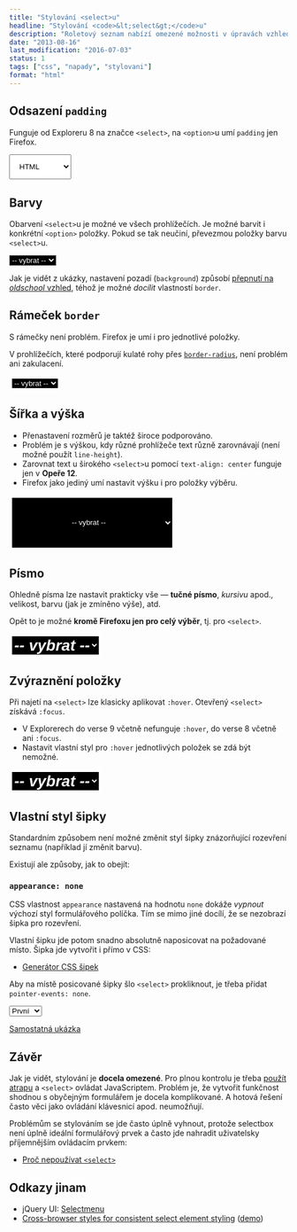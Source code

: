 ```yaml
---
title: "Stylování <select>u"
headline: "Stylování <code>&lt;select&gt;</code>u"
description: "Roletový seznam nabízí omezené možnosti v úpravách vzhledu. Které to jsou a jak je rozšířit?"
date: "2013-08-16"
last_modification: "2016-07-03"
status: 1
tags: ["css", "napady", "stylovani"]
format: "html"
---
```


<h2 id=padding>Odsazení <code>padding</code></h2>
<p>Funguje od Exploreru 8 na značce <code>&lt;select&gt;</code>, na <code>&lt;option&gt;</code>u umí <code>padding</code> jen Firefox. </p>
<div class="live">
<style>
  .padding {padding: 1em}
</style>
    <select class=padding>
      <option>HTML
      <option>CSS
      <option>JavaScript
    </select>
</div>





<h2 id="barvy">Barvy</h2>
<p>Obarvení <code>&lt;select&gt;</code>u je možné ve všech prohlížečích. Je možné barvit i konkrétní <code>&lt;option&gt;</code> položky. Pokud se tak neučiní, převezmou položky barvu <code>&lt;select&gt;</code>u.</p>

<div class="live">
  <select style="background: #000; color: #fff">
    <option value="">-- vybrat --</option>
    <option style="background: #E44D27">HTML
      <option style="background: #0D6AB7">CSS
      <option style="background: #FEDA3F; color: #000">JavaScript
    </select>
</div>

<p>Jak je vidět z ukázky, nastavení pozadí (<code>background</code>) způsobí <a href="/vzhled-formularu#select">přepnutí na <i>oldschool</i> vzhled</a>, téhož je možné <i>docílit</i> vlastností <code>border</code>.</p>

<h2 id="border">Rámeček <code>border</code></h2>
<p>S rámečky není problém. Firefox je umí i pro jednotlivé položky.</p>

<p>V prohlížečích, které podporují kulaté rohy přes <a href="/border-radius"><code>border-radius</code></a>, není problém ani zakulacení.</p>

<div class="live">
  <select style="background: #000; color: #fff; border: 5px solid #fff; border-radius: 5px">
    <option value="">-- vybrat --</option>
    <option style="background: #E44D27">HTML
      <option style="background: #0D6AB7">CSS
      <option style="background: #FEDA3F; color: #000">JavaScript
    </select>
</div>

<h2 id="width-height">Šířka a výška</h2>
<ul><li>Přenastavení rozměrů je taktéž široce podporováno.
<li>Problém je s výškou, kdy různé prohlížeče text různě zarovnávají (není možné použít <code>line-height</code>). 
<li>Zarovnat text u širokého <code>&lt;select&gt;</code>u pomocí <code>text-align: center</code> funguje jen v <b>Opeře 12</b>.
<li>Firefox jako jediný umí nastavit výšku i pro položky výběru.
  </ul>

<div class="live">
  <select style="background: #000; color: #fff; border: 5px solid #fff; border-radius: 5px; width: 300px; height: 100px; text-align: center">
    <option value="">-- vybrat --</option>
    <option style="background: #E44D27">HTML
      <option style="background: #0D6AB7">CSS
      <option style="background: #FEDA3F; color: #000">JavaScript
    </select>
</div>

<h2 id="font">Písmo</h2>
<p>Ohledně písma lze nastavit prakticky vše — <b>tučné písmo</b>, <i>kursivu</i> apod., velikost, barvu (jak je zmíněno výše), atd.</p>
<p>Opět to je možné <b>kromě Firefoxu jen pro celý výběr</b>, tj. pro <code>&lt;select&gt;</code>.</p>

<div class="live">
  <select style="background: #000; color: #fff; border: 5px solid #fff; border-radius: 5px; font-weight: bold; text-transform: lowercase; font-size: 200%; font-style: italic">
    <option value="">-- vybrat --</option>
    <option style="background: #E44D27">HTML
      <option style="background: #0D6AB7;">CSS
      <option style="background: #FEDA3F; color: #000">JavaScript
    </select>
</div>

<h2 id="hover">Zvýraznění položky</h2>
<p>Při najetí na <code>&lt;select&gt;</code> lze klasicky aplikovat <code>:hover</code>. Otevřený <code>&lt;select&gt;</code> získává <code>:focus</code>.</p>

<ul>
  <li>V Explorerech do verse 9 včetně nefunguje <code>:hover</code>, do verse 8 včetně ani <code>:focus</code>.</li>
  <li>Nastavit vlastní styl pro <code>:hover</code> jednotlivých položek se zdá být nemožné.</li>
</ul>

<div class="live">
  <style>
    .hover {background: #000; color: #fff; border: 5px solid #fff; border-radius: 5px; font-weight: bold; text-transform: lowercase; font-size: 200%; font-style: italic}
    .hover:hover {background: red!important; width: 300px}
    .hover:focus {border-color: red}
  </style>
  <select class="hover" style="">
    <option value="">-- vybrat --</option>
    <option style="background: #E44D27">HTML
      <option style="background: #0D6AB7;">CSS
      <option style="background: #FEDA3F; color: #000">JavaScript
    </select>
</div>


<h2 id="sipka">Vlastní styl šipky</h2>

<p>Standardním způsobem není možné změnit styl šipky znázorňující rozevření seznamu (například jí změnit barvu).</p>

<p>Existují ale způsoby, jak to obejít:</p>


<h3 id="appearance"><code>appearance: none</code></h3>

<p>CSS vlastnost <code>appearance</code> nastavená na hodnotu <code>none</code> dokáže <i>vypnout</i> výchozí styl formulářového políčka. Tím se mimo jiné docílí, že se nezobrazí šipka pro rozevření.</p>

<p>Vlastní šipku jde potom snadno absolutně naposicovat na požadované místo. Šipka jde vytvořit i přímo v CSS:</p>

<div class="internal-content">
  <ul>
    <li><a href="/css-sipky">Generátor CSS šipek</a></li>
  </ul>
</div>


<p>Aby na místě posicované šipky šlo <code>&lt;select></code> prokliknout, je třeba přidat <code>pointer-events: none</code>.</p>


<div class="live">
  <style>
  .select-cover {
      width: 200px;
      overflow: hidden;
      position: relative;
  }

  .select-cover select,
  .select-cover option {
      width: 200px;
      appearance: none;
      -moz-appearance: none;
      -webkit-appearance: none;
      padding: 0 .4em;
      line-height: 1.5em;
      font-size: 100%;
      border: 0;
  }

  .select-cover:before {
      content: "";
      pointer-events: none;
      border: 6px solid transparent; 
      width: 0px; 
      height: 0px; 
      display: inline-block;
      position: absolute; 
      border-top: 8px solid #da3f94; 
      top: 50%;
      margin-top: -4px;
      right: .5em;
  }
  </style>
  <div class="select-cover">
    <select>
        <option value="">První</option>
        <option value="">Druhá</option>
        <option value="">Třetí</option>
    </select>
  </div>  
</div>

<p><a href="https://kod.djpw.cz/tnzb">Samostatná ukázka</a></p>



<h2 id="zaver">Závěr</h2>
<p>Jak je vidět, stylování je <b>docela omezené</b>. Pro plnou kontrolu je třeba <a href="/vzhled-formularu#js">použít atrapu</a> a <code>&lt;select&gt;</code> ovládat JavaScriptem. Problém je, že vytvořit funkčnost shodnou s obyčejným formulářem je docela komplikované. A hotová řešení často věci jako ovládání klávesnicí apod. neumožňují.</p>

<p>Problémům se stylováním se jde často úplně vyhnout, protože selectbox není úplně ideální formulářový prvek a často jde nahradit uživatelsky příjemnějším ovládacím prvkem:</p>

<div class="internal-content">
  <ul>
    <li><a href="/select-pouzitelnost">Proč nepoužívat <code>&lt;select></code></a></li>
  </ul>
</div>


<h2 id="odkazy">Odkazy jinam</h2>

<ul>
  <li>jQuery UI: <a href="https://jqueryui.com/selectmenu/">Selectmenu</a></li>
  <li><a href="https://github.com/filamentgroup/select-css">Cross-browser styles for consistent select element styling</a> (<a href="http://filamentgroup.github.io/select-css/demo/">demo</a>)</li>
</ul>